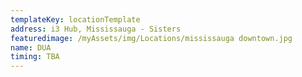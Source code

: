 ```yaml
---
templateKey: locationTemplate
address: i3 Hub, Mississauga - Sisters
featuredimage: /myAssets/img/Locations/mississauga downtown.jpg
name: DUA
timing: TBA
---
```

